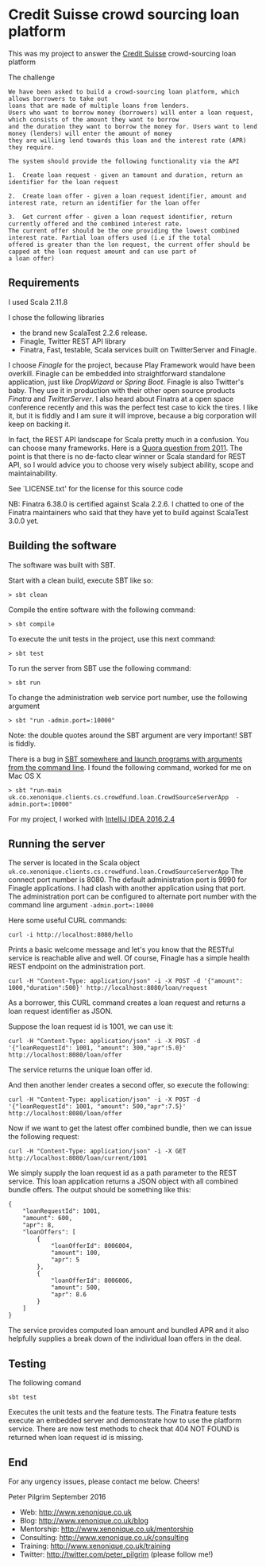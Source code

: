 # Credit Suisse crowd sourcing loan platform

This was my project to answer the [Credit Suisse](https://www.credit-suisse.com) crowd-sourcing loan platform 

The challenge

    We have been asked to build a crowd-sourcing loan platform, which allows borrowers to take out
    loans that are made of multiple loans from lenders.
    Users who want to borrow money (borrowers) will enter a loan request, which consists of the amount they want to borrow 
    and the duration they want to borrow the money for. Users want to lend money (lenders) will enter the amount of money
    they are willing lend towards this loan and the interest rate (APR) they require.
    
    The system should provide the following functionality via the API
    
    1.  Create loan request - given an tamount and duration, return an identifier for the loan request
    
    2.  Create loan offer - given a loan request identifier, amount and interest rate, return an identifier for the loan offer
    
    3.  Get current offer - given a loan request identifier, return currently offered and the combined interest rate. 
    The current offer should be the one providing the lowest combined interest rate. Partial loan offers used (i.e if the total
    offered is greater than the lon request, the current offer should be capped at the loan request amount and can use part of 
    a loan offer)
    


## Requirements

I used Scala 2.11.8 

I chose the following libraries

  * the brand new ScalaTest 2.2.6 release.    
  * Finagle, Twitter REST API library
  * Finatra, Fast, testable, Scala services built on TwitterServer and Finagle.


I choose *Finagle* for the project, because Play Framework would have been overkill. 
Finagle can be embedded into straightforward standalone application, just like 
*DropWizard* or *Spring Boot*. Finagle is also Twitter's baby. 
They use it in production with their other open source products *Finatra* and *TwitterServer*.
I also heard about Finatra at a open space conference recently and this was
the perfect test case to kick the tires. I like it, but it is fiddly and I am
sure it will improve, because a big corporation will keep on backing it.

In fact, the REST API landscape for Scala pretty much in a confusion. 
You can choose many frameworks. Here is a [Quora question from 2011](https://www.quora.com/Which-Scala-framework-is-the-best-for-REST-API-development). 
The point is that there is no de-facto clear winner or Scala standard for REST API, 
so I would advice you to choose very wisely subject ability, scope and maintainability.


See `LICENSE.txt' for the license for this source code

NB: Finatra 6.38.0 is certified against Scala 2.2.6. I chatted to one of the Finatra maintainers who said that they have yet to build against ScalaTest 3.0.0 yet.


## Building the software

The software was built with SBT.

Start with a clean build, execute SBT like so:

    > sbt clean


Compile the entire software with the following command:

    > sbt compile


To execute the unit tests in the project, use this next command:

    > sbt test
    

To run the server from SBT use the following command:

    > sbt run 



To change the administration web service port number, use the following argument 

    > sbt "run -admin.port=:10000"
    
Note: the double quotes around the SBT argument are very important! SBT is fiddly.

There is a bug in [SBT somewhere and launch programs with arguments from the command line](http://stackoverflow.com/questions/13309738/sbt-run-with-cli-arguments-from-shell). 
I found the following command, worked for me on Mac OS X

    > sbt "run-main uk.co.xenonique.clients.cs.crowdfund.loan.CrowdSourceServerApp  -admin.port=:10000"
    

For my project, I worked with [IntelliJ IDEA 2016.2.4](https://www.jetbrains.com/idea/)



## Running the server

The server is located in the Scala object `uk.co.xenonique.clients.cs.crowdfund.loan.CrowdSourceServerApp`
The connect port number is 8080.
The default administration port is 9990 for Finagle applications. I had clash with another application using that port.
The administration port can be configured to alternate port number with the command line argument `-admin.port=:10000`

Here some useful CURL commands:

    curl -i http://localhost:8080/hello

Prints a basic welcome message and let's you know that the RESTful service is reachable alive and well.
Of course, Finagle has a simple health REST endpoint on the administration port. 


    curl -H "Content-Type: application/json" -i -X POST -d '{"amount": 1000,"duration":500}' http://localhost:8080/loan/request

As a borrower, this CURL command creates a loan request and returns a loan request identifier as JSON. 
 
Suppose the loan request id is 1001, we can use it: 

    curl -H "Content-Type: application/json" -i -X POST -d '{"loanRequestId": 1001, "amount": 300,"apr":5.0}' http://localhost:8080/loan/offer

The service returns the unique loan offer id.

And then another lender creates a second offer, so execute the following:

    curl -H "Content-Type: application/json" -i -X POST -d '{"loanRequestId": 1001, "amount": 500,"apr":7.5}' http://localhost:8080/loan/offer

Now if we want to get the latest offer combined bundle, then we can issue the following request:

    curl -H "Content-Type: application/json" -i -X GET  http://localhost:8080/loan/current/1001

We simply supply the loan request id as a path parameter to the REST service. 
This loan application returns a JSON object with all combined bundle offers. 
The output should be something like this:

    {
        "loanRequestId": 1001,
        "amount": 600,
        "apr": 8,
        "loanOffers": [
            {
                "loanOfferId": 8006004,
                "amount": 100,
                "apr": 5
            },
            {
                "loanOfferId": 8006006,
                "amount": 500,
                "apr": 8.6
            }
        ]
    }

The service provides computed loan amount and bundled APR and it also helpfully supplies a 
break down of the individual loan offers in the deal.
    
   
## Testing

The following comand

    sbt test
    
Executes the unit tests and the feature tests. The Finatra feature tests execute an embedded server 
and demonstrate how to use the platform service. There are now test methods to check that 404 NOT FOUND
is returned when loan request id is missing.


## End

For any urgency issues, please contact me below. Cheers!


Peter Pilgrim
September 2016

  * Web: http://www.xenonique.co.uk
  * Blog: http://www.xenonique.co.uk/blog 
  * Mentorship: http://www.xenonique.co.uk/mentorship
  * Consulting: http://www.xenonique.co.uk/consulting
  * Training: http://www.xenonique.co.uk/training
  * Twitter: http://twitter.com/peter_pilgrim (please follow me!)

